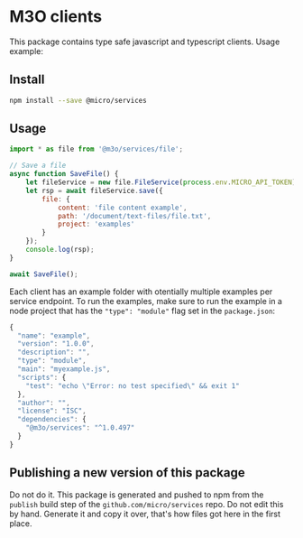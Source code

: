 # M3O clients

This package contains type safe javascript and typescript clients.
Usage example:

## Install

```sh
npm install --save @micro/services
```

## Usage

```js
import * as file from '@m3o/services/file';

// Save a file
async function SaveFile() {
    let fileService = new file.FileService(process.env.MICRO_API_TOKEN);
    let rsp = await fileService.save({
        file: {
            content: 'file content example',
            path: '/document/text-files/file.txt',
            project: 'examples'
        }
    });
    console.log(rsp);
}

await SaveFile();
```

Each client has an example folder with otentially multiple examples per service endpoint.
To run the examples, make sure to run the example in a node project that has the `"type": "module"` flag set in the `package.json`:

```js
{
  "name": "example",
  "version": "1.0.0",
  "description": "",
  "type": "module",
  "main": "myexample.js",
  "scripts": {
    "test": "echo \"Error: no test specified\" && exit 1"
  },
  "author": "",
  "license": "ISC",
  "dependencies": {
    "@m3o/services": "^1.0.497"
  }
}

```

## Publishing a new version of this package

Do not do it. This package is generated and pushed to npm from the `publish` build step of the `github.com/micro/services` repo.
Do not edit this by hand. Generate it and copy it over, that's how files got here in the first place.